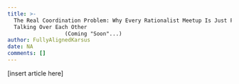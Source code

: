 ```yaml
---
title: >-
  The Real Coordination Problem: Why Every Rationalist Meetup Is Just Five Guys
  Talking Over Each Other
                  (Coming "Soon"...)
author: FullyAlignedKarsus
date: NA
comments: []
---
```


[insert article here]